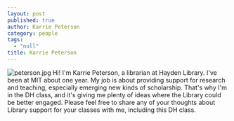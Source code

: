 ```yaml
---
layout: post
published: true
author: Karrie Peterson
category: people
tags: 
  - "null"
title: Karrie Peterson
---
```


![peterson.jpg]({{site.baseurl}}/assets/peterson.jpg)
Hi! I'm Karrie Peterson, a librarian at Hayden Library.  I've been at MIT about one year.  My job is about providing support for research and teaching, especially emerging new kinds of scholarship.  That's why I'm in the DH class, and it's giving me plenty of ideas where the Library could be better engaged.  Please feel free to share any of your thoughts about Library support for your classes with me, including this DH class.  

